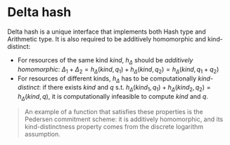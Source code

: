 # Delta hash

Delta hash is a unique interface that implements both Hash type and Arithmetic type. It is also required to be additively homomorphic and kind-distinct:

- For resources of the same kind $kind$, $h_{\Delta}$ should be *additively homomorphic*:
$\Delta_1 + \Delta_2 = h_{\Delta}(kind, q_1) + h_{\Delta}(kind, q_2) = h_{\Delta}(kind, q_1 + q_2)$
- For resources of different kinds, $h_\Delta$ has to be computationally *kind-distinct*: if there exists $kind$ and $q$ s.t. $h_\Delta(kind_1, q_1) + h_\Delta(kind_2, q_2) = h_\Delta(kind, q)$, it is computationally infeasible to compute $kind$ and $q$.

> An example of a function that satisfies these properties is the Pedersen commitment scheme: it is additively homomorphic, and its kind-distinctness property comes from the discrete logarithm assumption.